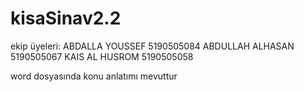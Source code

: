 # kisaSinav2.2
ekip üyeleri:
ABDALLA YOUSSEF 5190505084
ABDULLAH ALHASAN 5190505067
KAIS AL HUSROM 5190505058

word dosyasında konu anlatımı mevuttur
